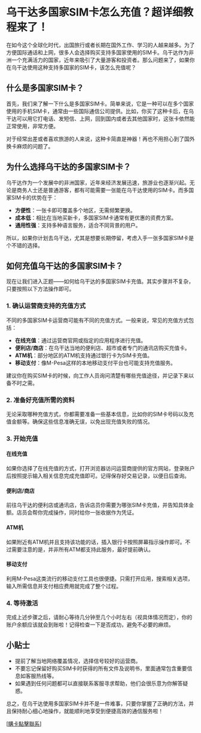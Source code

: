 # 乌干达多国家SIM卡怎么充值？超详细教程来了！

在如今这个全球化时代，出国旅行或者长期在国外工作、学习的人越来越多。为了方便国际通话和上网，很多人会选择购买支持多国家使用的SIM卡。乌干达作为非洲一个充满活力的国家，近年来吸引了大量游客和投资者。那么问题来了，如果你在乌干达使用这种支持多国家的SIM卡，该怎么充值呢？

## 什么是多国家SIM卡？

首先，我们来了解一下什么是多国家SIM卡。简单来说，它是一种可以在多个国家使用的手机SIM卡，通常由一些国际通信公司提供。比如，你买了这种卡后，在乌干达可以用它打电话、发短信、上网，回到国内或者去其他国家时，这张卡依然能正常使用，非常方便。

对于经常出差或者喜欢旅游的人来说，这种卡简直是神器！再也不用担心到了国外换卡麻烦的问题了。

## 为什么选择乌干达的多国家SIM卡？

乌干达作为一个发展中的非洲国家，近年来经济发展迅速，旅游业也逐渐兴起。无论是商务人士还是普通游客，都有可能需要一张能在乌干达使用的SIM卡。而多国家SIM卡的优势在于：

- **方便性**：一张卡即可覆盖多个地区，无需频繁更换。
- **成本低**：相比在当地买新卡，多国家SIM卡通常有更优惠的资费方案。
- **通用性强**：支持多种语言服务，适合不同背景的用户。

所以，如果你计划去乌干达，尤其是想要长期停留，考虑入手一张多国家SIM卡是个不错的选择。

## 如何充值乌干达的多国家SIM卡？

现在让我们进入正题——如何给乌干达的多国家SIM卡充值。其实步骤并不复杂，只要按照以下方法操作即可。

### 1. 确认运营商支持的充值方式

不同的多国家SIM卡运营商可能有不同的充值方式。一般来说，常见的充值方式包括：

- **在线充值**：通过运营商官网或指定的应用程序进行充值。
- **便利店/商店**：在乌干达当地的便利店、超市或者专门的通讯店购买充值卡。
- **ATM机**：部分地区的ATM机支持通过银行卡为SIM卡充值。
- **移动支付**：像M-Pesa这样的本地移动支付平台也可能支持充值服务。

建议你在购买SIM卡的时候，向工作人员询问清楚有哪些充值途径，并记录下来以备不时之需。

### 2. 准备好充值所需的资料

无论采取哪种充值方式，你都需要准备一些基本信息，比如你的SIM卡号码以及充值金额等。确保这些信息准确无误，以免出现充值失败的情况。

### 3. 开始充值

#### 在线充值
如果你选择了在线充值的方式，打开浏览器访问运营商提供的官方网站，登录账户后按照提示输入相关信息完成充值即可。记得保存好交易记录，以便日后查询。

#### 便利店/商店
前往乌干达的便利店或通讯店，告诉店员你需要为哪张SIM卡充值，并告知具体金额。店员会帮你完成操作，同时给你一张收据作为凭证。

#### ATM机
如果附近有ATM机并且支持该功能的话，插入银行卡按照屏幕指示操作即可。不过需要注意的是，并非所有ATM都支持此服务，最好提前确认。

#### 移动支付
利用M-Pesa这类流行的移动支付工具也很便捷。只需打开应用，搜索相关选项，输入所需信息并支付相应费用就完成了整个过程。

### 4. 等待激活
完成上述步骤之后，请耐心等待几分钟至几个小时左右（视具体情况而定），你的账户余额应该就会到账啦！记得检查一下是否成功，避免不必要的麻烦。

## 小贴士

- 提前了解当地网络覆盖情况，选择信号较好的运营商。
- 不要忘记保留好购买SIM卡时获得的所有文件及说明书，里面通常包含重要信息如客服热线等。
- 如果遇到任何问题都可以直接联系客服寻求帮助，他们会很乐意为你解答疑惑。

总之，在乌干达使用多国家SIM卡并不是一件难事，只要你掌握了正确的方法，并且保持耐心细心地操作，就能顺利地享受到便捷高效的通信服务啦！

[[購卡點擊聯系](https://t.me/s/esim1088)]